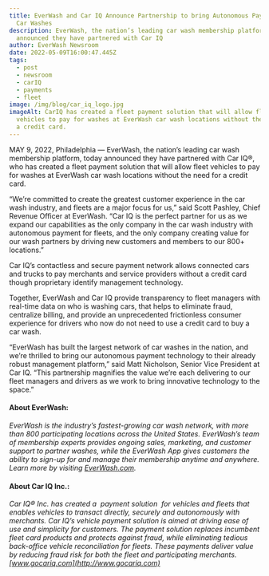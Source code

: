 ```yaml
---
title: EverWash and Car IQ Announce Partnership to bring Autonomous Payments to
  Car Washes
description: EverWash, the nation’s leading car wash membership platform, today
  announced they have partnered with Car IQ
author: EverWash Newsroom
date: 2022-05-09T16:00:47.445Z
tags:
  - post
  - newsroom
  - carIQ
  - payments
  - fleet
image: /img/blog/car_iq_logo.jpg
imageAlt: CarIQ has created a fleet payment solution that will allow fleet
  vehicles to pay for washes at EverWash car wash locations without the need for
  a credit card.
---
```

MAY 9, 2022, Philadelphia — EverWash, the nation’s leading car wash membership platform, today announced they have partnered with Car IQ®, who has created a fleet payment solution that will allow fleet vehicles to pay for washes at EverWash car wash locations without the need for a credit card.

“We’re committed to create the greatest customer experience in the car wash industry, and fleets are a major focus for us,” said Scott Pashley, Chief Revenue Officer at EverWash. “Car IQ is the perfect partner for us as we expand our capabilities as the only company in the car wash industry with autonomous payment for fleets, and the only company creating value for our wash partners by driving new customers and members to our 800+ locations.”

Car IQ’s contactless and secure payment network allows connected cars and trucks to pay merchants and service providers without a credit card though proprietary identify management technology. 

Together, EverWash and Car IQ provide transparency to fleet managers with real-time data on who is washing cars, that helps to eliminate fraud, centralize billing, and provide an unprecedented frictionless consumer experience for drivers who now do not need to use a credit card to buy a car wash. 

“EverWash has built the largest network of car washes in the nation, and we’re thrilled to bring our autonomous payment technology to their already robust management platform,” said Matt Nicholson, Senior Vice President at Car IQ. “This partnership magnifies the value we’re each delivering to our fleet managers and drivers as we work to bring innovative technology to the space.”

#### About EverWash:

*EverWash is the industry’s fastest-growing car wash network, with more than 800 participating locations across the United States. EverWash’s team of membership experts provides ongoing sales, marketing, and customer support to partner washes, while the EverWash App gives customers the ability to sign-up for and manage their membership anytime and anywhere. Learn more by visiting [EverWash.com](http://www.everwash.com/).* 

#### About Car IQ Inc.:

*Car IQ® Inc. has created a  payment solution  for vehicles and fleets that enables vehicles to transact directly, securely and autonomously with merchants. Car IQ’s vehicle payment solution is aimed at driving ease of use and simplicity for customers. The payment solution replaces incumbent fleet card products and protects against fraud, while eliminating tedious back-office vehicle reconciliation for fleets. These payments deliver value by reducing fraud risk for both the fleet and participating merchants. [www.gocariq.com](http://www.gocariq.com)*